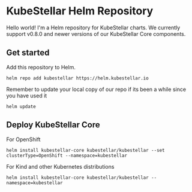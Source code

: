 # KubeStellar Helm Repository

Hello world!  I'm a Helm repository for KubeStellar charts.  We currently support v0.8.0 and newer versions of our KubeStellar Core components.

## Get started

Add this repository to Helm.

```
helm repo add kubestellar https://helm.kubestellar.io
```

Remember to update your local copy of our repo if its been a while since you have used it
```
helm update
```

## Deploy KubeStellar Core

For OpenShift
```
helm install kubestellar-core kubestellar/kubestellar --set clusterType=OpenShift --namespace=kubestellar
```

For Kind and other Kubernetes distributions
```
helm install kubestellar-core kubestellar/kubestellar --namespace=kubestellar
```